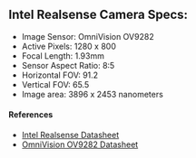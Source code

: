 



## Intel Realsense Camera Specs:

- Image Sensor: OmniVision OV9282
- Active Pixels: 1280 x 800
- Focal Length: 1.93mm
- Sensor Aspect Ratio: 8:5
- Horizontal FOV: 91.2
- Vertical FOV: 65.5
- Image area: 3896 x 2453 nanometers

#### References

- [Intel Realsense Datasheet](https://www.intelrealsense.com/wp-content/uploads/2020/06/Intel-RealSense-D400-Series-Datasheet-June-2020.pdf)
- [OmniVision OV9282 Datasheet](https://www.ovt.com/download/sensorpdf/207/OmniVision_OV9282.pdf)



